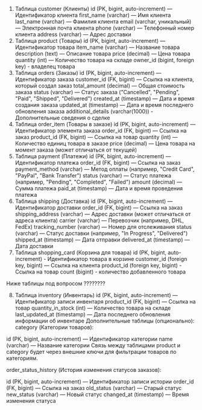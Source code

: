 1. Таблица customer (Клиенты)
   id (PK, bigint, auto-increment) — Идентификатор клиента
   first_name (varchar) — Имя клиента
   last_name (varchar) — Фамилия клиента
   email (varchar, уникальный) — Электронная почта клиента
   phone (varchar) — Телефонный номер клиента
   address (varchar) — Адрес доставки
2. Таблица product (Товары)
   id (PK, bigint, auto-increment) — Идентификатор товара
   item_name (varchar) — Название товара
   description (text) — Описание товара
   price (decimal) — Цена товара
   quantity (int) — Количество товара на складе
   owner_id (bigint, foreign key) - владелец товара
3. Таблица orders (Заказы)
   id (PK, bigint, auto-increment) — Идентификатор заказа
   customer_id (FK, bigint) — Ссылка на клиента, который создал заказ
   total_amount (decimal) — Общая стоимость заказа
   status (varchar) — Статус заказа ("Cancelled", "Pending", "Paid", "Shipped", "Delivered")
   created_at (timestamp) — Дата и время создания заказа
   updated_at (timestamp) — Дата и время последнего обновления заказа
   additional_details (varchar(1000)) - Дополнительные сведения о сделке
4. Таблица order_item (Товары в заказе)
   id (PK, bigint, auto-increment) — Идентификатор элемента заказа
   order_id (FK, bigint) — Ссылка на заказ
   product_id (FK, bigint) — Ссылка на товар
   quantity (int) — Количество единиц товара в заказе
   price (decimal) — Цена товара на момент заказа (может отличаться от текущей)
5. Таблица payment (Платежи)
   id (PK, bigint, auto-increment) — Идентификатор платежа
   order_id (FK, bigint) — Ссылка на заказ
   payment_method (varchar) — Метод оплаты (например, "Credit Card", "PayPal", "Bank Transfer")
   status (varchar) — Статус платежа (например, "Pending", "Completed", "Failed")
   amount (decimal) — Сумма платежа
   paid_at (timestamp) — Дата и время проведения платежа
6. Таблица shipping (Доставка)
   id (PK, bigint, auto-increment) — Идентификатор доставки
   order_id (FK, bigint) — Ссылка на заказ
   shipping_address (varchar) — Адрес доставки (может отличаться от адреса клиента)
   carrier (varchar) — Перевозчик (например, DHL, FedEx)
   tracking_number (varchar) — Номер для отслеживания
   status (varchar) — Статус доставки (например, "In Progress", "Delivered")
   shipped_at (timestamp) — Дата отправки
   delivered_at (timestamp) — Дата доставки
7. Таблица shopping_card (Корзина для товара)
   id (PK, bigint, auto-increment) - Идентификатор товара в корзине
   customer_id (foreign key, bigint) — Ссылка на клиента
   product_id (foreign key, bigint) - Ссылка на товар
   count (bigint) - количество добавленного товара

Ниже таблицы под вопросом ????????

8. Таблица inventory (Инвентарь)
   id (PK, bigint, auto-increment) — Идентификатор записи инвентаря
   product_id (FK, bigint) — Ссылка на товар
   quantity_in_stock (int) — Количество товара на складе
   last_updated_at (timestamp) — Дата последнего обновления информации об инвентаре
   Дополнительные таблицы (опционально):
   category (Категории товаров):

id (PK, bigint, auto-increment) — Идентификатор категории
name (varchar) — Название категории
Связь между таблицами product и category будет через внешние ключи для фильтрации товаров по категориям.

order_status_history (История изменения статусов заказов):

id (PK, bigint, auto-increment) — Идентификатор записи истории
order_id (FK, bigint) — Ссылка на заказ
old_status (varchar) — Старый статус
new_status (varchar) — Новый статус
changed_at (timestamp) — Время изменения статуса